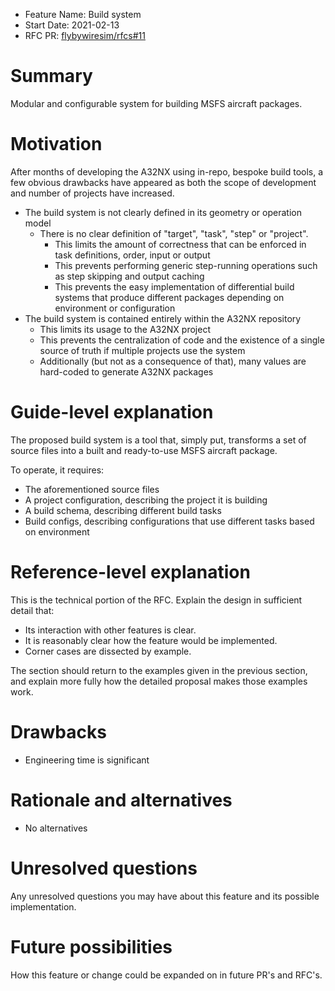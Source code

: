 - Feature Name: Build system
- Start Date: 2021-02-13
- RFC PR: [flybywiresim/rfcs#11](https://github.com/flybywiresim/rfcs/pull/11)

# Summary
[summary]: #summary

Modular and configurable system for building MSFS aircraft packages.

# Motivation
[motivation]: #motivation
After months of developing the A32NX using in-repo, bespoke build tools, a few obvious drawbacks have appeared as both the scope of development and number of projects have increased.

* The build system is not clearly defined in its geometry or operation model
  * There is no clear definition of "target", "task", "step" or "project".
    * This limits the amount of correctness that can be enforced in task definitions, order, input or output 
    * This prevents performing generic step-running operations such as step skipping and output caching
    * This prevents the easy implementation of differential build systems that produce different packages depending on environment or configuration
* The build system is contained entirely within the A32NX repository
  * This limits its usage to the A32NX project
  * This prevents the centralization of code and the existence of a single source of truth if multiple projects use the system
  * Additionally (but not as a consequence of that), many values are hard-coded to generate A32NX packages

# Guide-level explanation
[guide-level-explanation]: #guide-level-explanation

The proposed build system is a tool that, simply put, transforms a set of source files into a built and ready-to-use MSFS aircraft package.

To operate, it requires:

- The aforementioned source files
- A project configuration, describing the project it is building
- A build schema, describing different build tasks
- Build configs, describing configurations that use different tasks based on environment

# Reference-level explanation
[reference-level-explanation]: #reference-level-explanation

This is the technical portion of the RFC. Explain the design in sufficient detail that:

- Its interaction with other features is clear.
- It is reasonably clear how the feature would be implemented.
- Corner cases are dissected by example.

The section should return to the examples given in the previous section, and explain more fully how the detailed proposal makes those examples work.

# Drawbacks
[drawbacks]: #drawbacks

* Engineering time is significant

# Rationale and alternatives
[rationale-and-alternatives]: #rationale-and-alternatives

* No alternatives

# Unresolved questions
[unresolved-questions]: #unresolved-questions

Any unresolved questions you may have about this feature and its possible implementation.

# Future possibilities
[future-possibilities]: #future-possibilities

How this feature or change could be expanded on in future PR's and RFC's.

